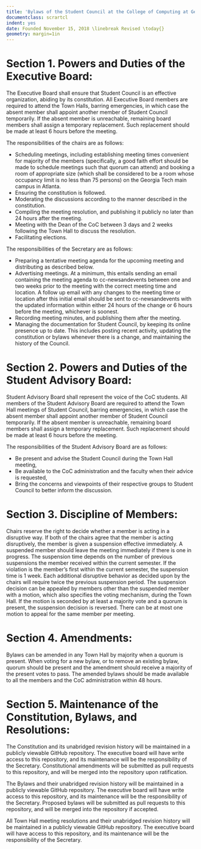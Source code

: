 ```yaml
---
title: 'Bylaws of the Student Council at the College of Computing at Georgia Tech'
documentclass: scrartcl
indent: yes
date: Founded November 15, 2018 \linebreak Revised \today{}
geometry: margin=1in
---
```


# Section 1. Powers and Duties of the Executive Board:
The Executive Board shall ensure that Student Council is an effective organization, abiding by its constitution. All
Executive Board members are required to attend the Town Halls, barring emergencies, in which case the absent member
shall appoint another member of Student Council temporarily. If the absent member is unreachable, remaining board
members shall assign a temporary replacement. Such replacement should be made at least 6 hours before the meeting.

The responsibilities of the chairs are as follows:

* Scheduling meetings, including establishing meeting times convenient for majority of the members (specifically, a good
  faith effort should be made to schedule meetings such that quorum can attend) and booking a room of appropriate size
  (which shall be considered to be a room whose occupancy limit is no less than 75 persons) on the Georgia Tech main
  campus in Atlanta.
* Ensuring the constitution is followed.
* Moderating the discussions according to the manner described in the constitution.
* Compiling the meeting resolution, and publishing it publicly no later than 24 hours after the meeting.
* Meeting with the Dean of the CoC between 3 days and 2 weeks following the Town Hall to discuss the resolution.
* Facilitating elections.

The responsibilities of the Secretary are as follows:

* Preparing a tentative meeting agenda for the upcoming meeting and distributing as described below.
* Advertising meetings. At a minimum, this entails sending an email containing the meeting agenda to cc-newsandevents
  between one and two weeks prior to the meeting with the correct meeting time and location. A follow up email with any
  changes to the meeting time or location after this initial email should be sent to cc-newsandevents with the updated
  information within either 24 hours of the change or 6 hours before the meeting, whichever is soonest.
* Recording meeting minutes, and publishing them after the meeting.
* Managing the documentation for Student Council, by keeping its online presence up to date. This includes posting
  recent activity, updating the constitution or bylaws whenever there is a change, and maintaining the history of the
  Council.

# Section 2. Powers and Duties of the Student Advisory Board:
Student Advisory Board shall represent the voice of the CoC students. All members of the Student Advisory Board are
required to attend the Town Hall meetings of Student Council, barring emergencies, in which case the absent member shall
appoint another member of Student Council temporarily. If the absent member is unreachable, remaining board members
shall assign a temporary replacement. Such replacement should be made at least 6 hours before the meeting.

The responsibilities of the Student Advisory Board are as follows:

* Be present and advise the Student Council during the Town Hall meeting,
* Be available to the CoC administration and the faculty when their advice is requested,
* Bring the concerns and viewpoints of their respective groups to Student Council to better inform the discussion.

# Section 3. Discipline of Members:
Chairs reserve the right to decide whether a member is acting in a disruptive way. If both of the chairs agree that the
member is acting disruptively, the member is given a suspension effective immediately. A suspended member should leave the meeting immediately if there is one in progress. The suspension time depends on the number of previous suspensions
the member received within the current semester. If the violation is the member’s first within the current semester, the
suspension time is 1 week. Each additional disruptive behavior as decided upon by the chairs will require twice the
previous suspension period. The suspension decision can be appealed by members other than the suspended member with a
motion, which also specifies the voting mechanism, during the Town Hall. If the motion is seconded by at least a majority vote and a quorum is present, the suspension decision is reversed. There can be at most one motion to appeal for
the same member per meeting.

# Section 4. Amendments:
Bylaws can be amended in any Town Hall by majority when a quorum is present. When voting for a new bylaw, or to remove
an existing bylaw, quorum should be present and the amendment should receive a majority of the present votes to pass.
The amended bylaws should be made available to all the members and the CoC administration within 48 hours.

# Section 5. Maintenance of the Constitution, Bylaws, and Resolutions:
The Constitution and its unabridged revision history will be maintained in a publicly viewable GitHub repository. The
executive board will have write access to this repository, and its maintenance will be the responsibility of the
Secretary. Constitutional amendments will be submitted as pull requests to this repository, and will be merged into the
repository upon ratification.

The Bylaws and their unabridged revision history will be maintained in a publicly viewable GitHub repository. The
executive board will have write access to this repository, and its maintenance will be the responsibility of the
Secretary. Proposed bylaws will be submitted as pull requests to this repository, and will be merged into the repository
if accepted.

All Town Hall meeting resolutions and their unabridged revision history will be maintained in a publicly viewable GitHub
repository. The executive board will have access to this repository, and its maintenance will be the responsibility of
the Secretary.
